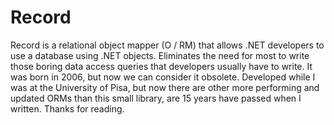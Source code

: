 # Record

Record is a relational object mapper (O / RM) that allows .NET developers to use a database using .NET objects. Eliminates the need for most to write those boring data access queries that developers usually have to write. It was born in 2006, but now we can consider it obsolete. Developed while I was at the University of Pisa, but now there are other more performing and updated ORMs than this small library, are 15 years have passed when I written. Thanks for reading.
